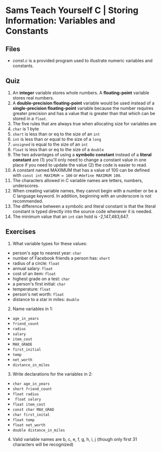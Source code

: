 # Sams Teach Yourself C | Storing Information: Variables and Constants

## Files

 - *const.c* is a provided program used to illustrate numeric variables and constants.

## Quiz

1. An **integer** variable stores whole numbers. A **floating-point** variable stores real numbers.
2. A **double-precision floating-point** variable would be used instead of a **single-precision floating-point** variable because
the number requires greater precision and has a value that is greater than that which can be stored in a `float`. 
3. The five rules that are always true when allocating size for variables are
  1. `char` is 1 byte
  2. `short` is less than or eq to the size of an `int`
  3. `int` is less than or equal to the size of a `long`
  4. `unsigned` is equal to the size of an `int`
  5. `float` is less than or eq to the size of a `double`
4. The two advantages of using a **symbolic constant** instead of a **literal constant** are (1) you'll only need to change a constant value in one
place if you need to update the value (2) the code is easier to read.
5. A constant named MAXIMUM that has a value of 100 can be defined with `const int MAXIMUM = 100` or `#define MAXIMUM 100`.
6. The characters allowed in C variable names are letters, numbers, underscores.
7. When creating variable names, they cannot begin with a number or be a C language keyword. In addition, beginning with an underscore is not recommended.
8. The difference between a symbolic and literal constant is that the literal constant is typed directly into the source code whenever it is needed.
9. The minimum value that an `int` can hold is -2,147,483,647.

## Exercises

1. What variable types for these values:
  - person's age to nearest year: `char`
  - number of Facebook friends a person has: `short`
  - radius of a circle: `float`
  - annual salary: `float`
  - cost of an item: `float`
  - highest grade on a test: `char`
  - a person's first initial: `char`
  - temperature: `float`
  - person's net worth: `float`
  - distance to a star in miles: `double`
2. Name variables in 1:
  - `age_in_years`
  - `friend_count`
  - `radius`
  - `salary`
  - `item_cost`
  - `MAX_GRADE`
  - `first_initial`
  - `temp`
  - `net_worth`
  - `distance_in_miles`
3. Write declarations for the variables in 2:
  - `char age_in_years`
  - `short friend_count`
  - `float radius`
  - ` float salary`
  - `float item_cost`
  - `const char MAX_GRAD`
  - `char first_inital`
  - `float temp`
  - `float net_worth`
  - `double distance_in_miles`
4. Valid variable names are b, c, e, f, g, h, i, j (though only first 31 characters will be recognized) 
